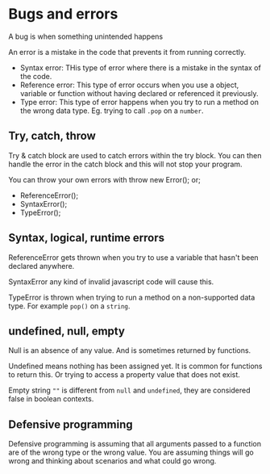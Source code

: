 # Bugs and errors

A bug is when something unintended happens

An error is a mistake in the code that prevents it from running correctly.

- Syntax error: THis type of error where there is a mistake in the syntax of the code.
- Reference error: This type of error occurs when you use a object, variable or function without having declared or referenced it previously.
- Type error: This type of error happens when you try to run a method on the wrong data type. Eg. trying to call `.pop` on a `number`.

## Try, catch, throw

Try & catch block are used to catch errors within the try block. You can then handle the error in the catch block and this will not stop your program.

You can throw your own errors with throw new Error(); or;

- ReferenceError();
- SyntaxError();
- TypeError();

## Syntax, logical, runtime errors

ReferenceError gets thrown when you try to use a variable that hasn't been declared anywhere.

SyntaxError any kind of invalid javascript code will cause this.

TypeError is thrown when trying to run a method on a non-supported data type.
For example `pop()` on a `string`.

## undefined, null, empty

Null is an absence of any value. And is sometimes returned by functions.

Undefined means nothing has been assigned yet. It is common for functions to return this. Or trying to access a property value that does not exist.

Empty string `""` is different from `null` and `undefined`, they are considered false in boolean contexts.

## Defensive programming

Defensive programming is assuming that all arguments passed to a function are of the wrong type or the wrong value.
You are assuming things will go wrong and thinking about scenarios and what could go wrong.
